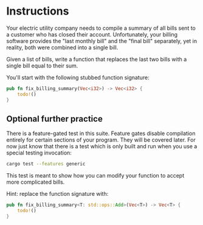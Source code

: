 # Instructions

Your electric utility company needs to compile a summary of all bills sent to a customer who has closed their account. Unfortunately, your billing software provides the "last monthly bill" and the "final bill" separately, yet in reality, both were combined into a single bill.

Given a list of bills, write a function that replaces the last two bills with a single bill equal to their sum.

You'll start with the following stubbed function signature:

```rust
pub fn fix_billing_summary(Vec<i32>) -> Vec<i32> {
	todo!()
}
```

## Optional further practice

There is a feature-gated test in this suite.
Feature gates disable compilation entirely for certain sections of your program.
They will be covered later.
For now just know that there is a test which is only built and run when you use a special testing invocation:

```sh
cargo test --features generic
```

This test is meant to show how you can modify your function to accept more complicated bills.

Hint: replace the function signature with:

```rust
pub fn fix_billing_summary<T: std::ops::Add>(Vec<T>) -> Vec<T> {
	todo!()
}
```
